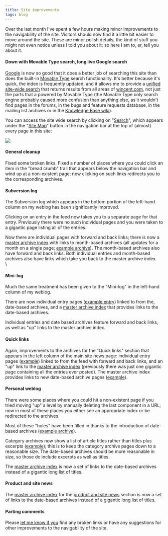 ```yaml
---
title: Site improvements
tags: blog
---
```


Over the last month I've spent a few hours making minor improvements to the navigability of the site. Visitors should now find it a little bit easier to move around the site. These are minor polish details, the kind of stuff you might not even notice unless I told you about it; so here I am to, er, tell you about it.

#### Down with Movable Type search, long live Google search

[Google](http://google.com/) is now so good that it does a better job of searching this site than does the built-in [Movable Type](http://www.movabletype.org/) search functionality. It's better because it's quick, the index is frequently updated, and it allows me to provide a [unified site-wide search](http://wincent.com/a/site-map/search/) that returns results from all areas of [wincent.com](http://wincent.com/), not just the parts that a powered by Movable Type (the Movable Type only search engine probably caused more confusion than anything else, as it wouldn't find pages in the forums, in the bugs and feature requests database, in the mailing list archives or in the [Knowledge Base wiki](http://wincent.com/wiki/)).

You can access the site wide search by clicking on "[Search](http://wincent.com/a/site-map/search/)", which appears under the "[Site Map](http://wincent.com/a/site-map/)" button in the navigation bar at the top of (almost) every page in this site:

![](/system/images/legacy/site-search.png)

#### General cleanup

Fixed some broken links. Fixed a number of places where you could click an item in the "bread crumb" trail that appears below the navigation bar and wind up at a non-existent page; now clicking on such links redirects you to the corresponding archives.

#### Subversion log

The Subversion log which appears in the bottom portion of the left-hand column on my weblog has been significantly improved.

Clicking on an entry in the feed now takes you to a separate page for that entry. Previously there were no such individual pages and you were taken to a gigantic page listing all of the entries.

Now there are individual pages with forward and back links; there is now a [master archive index](http://wincent.com/a/about/wincent/weblog/svn-log/archives/) with links to month-based archives (all updates for a month on a single page; [example archive](http://wincent.com/a/about/wincent/weblog/svn-log/archives/2006/11/)). The month-based archives also have forward and back links. Both individual entries and month-based archives also have links which take you back to the master archive index.\
\

#### Mini-log

Much the same treatment has been given to the "Mini-log" in the left-hand column of my weblog.

There are now individual entry pages ([example entry](http://wincent.com/a/about/wincent/weblog/mini-log/archives/2006/10/interface_build.php)) linked to from the, date-based archives, and a [master archive index](http://wincent.com/a/about/wincent/weblog/mini-log/archives/index.php) that provides links to the date-based archives.

Individual entries and date based archives feature forward and back links, as well as "up" links to the master archive index.

#### Quick links

Again, improvements to the archives for the "Quick links" section that appears in the left column of the main site news page: individual entry pages ([example](http://wincent.com/a/news/quick-links/archives/2006/11/flickrexport_fo_4.php)) linked to from the feed with forward and back links, and an "up" link to the [master archive index](http://wincent.com/a/news/quick-links/archives/) (previously there was just one gigantic page containing all the entries ever posted). The master archive index provides links to new date-based archive pages ([example](http://wincent.com/a/news/quick-links/archives/2006/10/)).

#### Personal weblog

There were some places where you could hit a non-existent page if you tried moving "up" a level by manually deleting the last component in a URL; now in most of these places you either see an appropriate index or be redirected to the archives.

Most of these "holes" have been filled in thanks to the introduction of date-based archives ([example archive](http://wincent.com/a/about/wincent/weblog/archives/2006/11/)).

Category archives now show a list of article titles rather than titles plus excerpts ([example](http://wincent.com/a/about/wincent/weblog/archives/opinion/)); this is to keep the category archive pages down to a reasonable size. The date-based archives should be more reasonable in size, so those do include excerpts as well as titles.

The [master archive index](http://wincent.com/a/about/wincent/weblog/archives/) is now a set of links to the date-based archives instead of a gigantic long list of titles.

#### Product and site news

The [master archive index](http://wincent.com/a/news/archives/) for the [product and site news](http://wincent.com/a/news/) section is now a set of links to the date-based archives instead of a gigantic long list of titles.

#### Parting comments

Please [let me know if you](http://wincent.com/a/contact/mail/) find any broken links or have any suggestions for other improvements to the navigability of the site.
